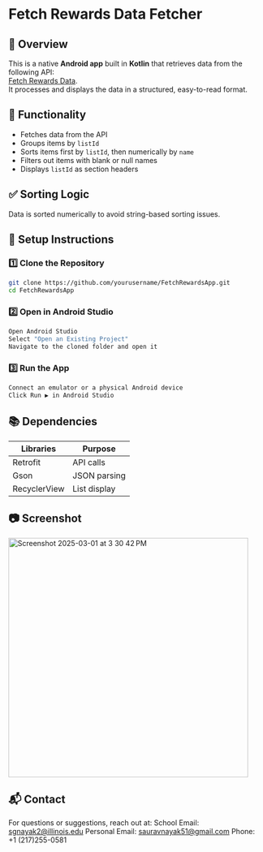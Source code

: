# Fetch Rewards Data Fetcher

## 📌 Overview
This is a native **Android app** built in **Kotlin** that retrieves data from the following API:  
[Fetch Rewards Data](https://fetch-hiring.s3.amazonaws.com/hiring.json).  
It processes and displays the data in a structured, easy-to-read format.

## 🎯 Functionality 
- Fetches data from the API
- Groups items by `listId`
- Sorts items first by `listId`, then numerically by `name`
- Filters out items with blank or null names
- Displays `listId` as section headers

## ✅ Sorting Logic
Data is sorted numerically to avoid string-based sorting issues. 

## 🚀 Setup Instructions

### **1️⃣ Clone the Repository**
```sh
git clone https://github.com/yourusername/FetchRewardsApp.git
cd FetchRewardsApp
```

### **2️⃣ Open in Android Studio**
```sh
Open Android Studio
Select "Open an Existing Project"
Navigate to the cloned folder and open it
``` 

### **3️⃣ Run the App**
```sh
Connect an emulator or a physical Android device
Click Run ▶️ in Android Studio
``` 

## 📚 Dependencies
| **Libraries**  | **Purpose**    |
|----------------|----------------|
| Retrofit       | API calls      |
| Gson           | JSON parsing   |
| RecyclerView   | List display   |

## 📷 Screenshot
<img width="472" alt="Screenshot 2025-03-01 at 3 30 42 PM" src="https://github.com/user-attachments/assets/6651571d-3a9a-4bf2-971d-47dd397105a5" />

## 📬 Contact 
For questions or suggestions, reach out at:
School Email: sgnayak2@illinois.edu
Personal Email: sauravnayak51@gmail.com 
Phone: +1 (217)255-0581

